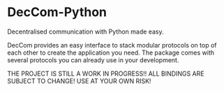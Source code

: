 # DecCom-Python
Decentralised communication with Python made easy. 

DecCom provides an easy interface to stack modular protocols on top of each other to create the application you need. The package comes with several protocols you can already use in your development.

THE PROJECT IS STILL A WORK IN PROGRESS!! ALL BINDINGS ARE SUBJECT TO CHANGE! USE AT YOUR OWN RISK!
